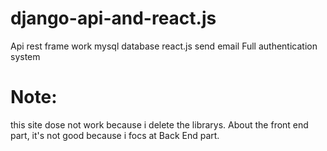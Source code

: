 # django-api-and-react.js

Api rest frame work
mysql database
react.js
send email
Full authentication system

# Note:
this site dose not work because i delete the librarys.
About the front end part, it's not good because i focs at Back End part.
